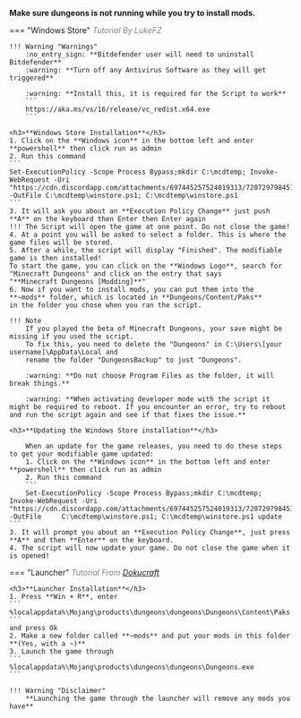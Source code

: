 **Make sure dungeons is not running while you try to install mods.**

=== "Windows Store" 
	<span style="color:gray">*Tutorial By LukeFZ*</span>  

	!!! Warning "Warnings"
		:no_entry_sign: **Bitdefender user will need to uninstall Bitdefender**  
		:warning: **Turn off any Antivirus Software as they will get triggered**  

		:warning: **Install this, it is required for the Script to work** 
		```
		https://aka.ms/vs/16/release/vc_redist.x64.exe
		```

	<h3>**Windows Store Installation**</h3>
	1. Click on the **Windows icon** in the bottom left and enter **powershell** then click run as admin  
	2. Run this command
	```
	Set-ExecutionPolicy -Scope Process Bypass;mkdir C:\mcdtemp; Invoke-WebRequest -Uri "https://cdn.discordapp.com/attachments/697445257524019313/720729798451921017/mcdungeon_winstore_install_v7_3.ps1" -OutFile C:\mcdtemp\winstore.ps1; C:\mcdtemp\winstore.ps1
	```
	3. It will ask you about an **Execution Policy Change** just push **A** on the keyboard then Enter then Enter again
	!!! The Script will open the game at one point. Do not close the game!   
	4. At a point you will be asked to select a folder. This is where the game files will be stored.    
	5. After a while, the script will display "Finished". The modifiable game is then installed! 
	To start the game, you can click on the **Windows Logo**, search for "Minecraft Dungeons" and click on the entry that says
	"**Minecraft Dungeons [Modding]**"
	6. Now if you want to install mods, you can put them into the **~mods** folder, which is located in **Dungeons/Content/Paks**
	in the folder you chose when you ran the script.

	!!! Note
		If you played the beta of Minecraft Dungeons, your save might be missing if you used the script.
		To fix this, you need to delete the "Dungeons" in C:\Users\[your username]\AppData\Local and 
		rename the folder "DungeonsBackup" to just "Dungeons".
		
		:warning: **Do not choose Program Files as the folder, it will break things.**  
		
		:warning: **When activating developer mode with the script it might be required to reboot. If you encounter an error, try to reboot and run the script again and see if that fixes the issue.**
		
	<h3>**Updating the Windows Store installation**</h3>
	
		When an update for the game releases, you need to do these steps to get your modifiable game updated:
		1. Click on the **Windows icon** in the bottom left and enter **powershell** then click run as admin  
		2. Run this command
		```
		Set-ExecutionPolicy -Scope Process Bypass;mkdir C:\mcdtemp; Invoke-WebRequest -Uri 		"https://cdn.discordapp.com/attachments/697445257524019313/720729798451921017/mcdungeon_winstore_install_v7_3.ps1" -OutFile 	C:\mcdtemp\winstore.ps1; C:\mcdtemp\winstore.ps1 update
	```
	3. It will prompt you about an **Execution Policy Change**, just press **A** and then **Enter** on the keyboard.
	4. The script will now update your game. Do not close the game when it is opened!
	

=== "Launcher"
	<span style="color:gray">*Tutorial From [Dokucraft](https://discord.gg/2MB8bRQ)*</span>  

	<h3>**Launcher Installation**</h3>
	1. Press **Win + R**, enter
	```
	%localappdata%\Mojang\products\dungeons\dungeons\Dungeons\Content\Paks
	```
	and press Ok  
	2. Make a new folder called **~mods** and put your mods in this folder **(Yes, with a ~)**  
	3. Launch the game through
	```
	%localappdata%\Mojang\products\dungeons\dungeons\Dungeons.exe
	``` 

	!!! Warning "Disclaimer"
		**Launching the game through the launcher will remove any mods you have**
